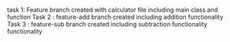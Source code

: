 task 1: Feature branch created with calculator file including main class and function
Task 2 : feature-add branch created including addition functionality
Task 3 : feature-sub branch created including subtraction functionality functionality

